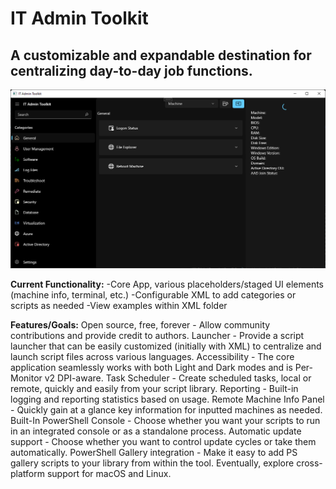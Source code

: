 ﻿# IT Admin Toolkit
## A customizable and expandable destination for centralizing day-to-day job functions.
![Sample Pic](Assets/ITATKWinUI.png)

**Current Functionality:**
-Core App, various placeholders/staged UI elements (machine info, terminal, etc.)
-Configurable XML to add categories or scripts as needed
	-View examples within XML folder

**Features/Goals:**
Open source, free, forever - Allow community contributions and provide credit to authors.
Launcher - Provide a script launcher that can be easily customized (initially with XML) to centralize and launch script files across various languages.
Accessibility - The core application seamlessly works with both Light and Dark modes and is Per-Monitor v2 DPI-aware.
Task Scheduler - Create scheduled tasks, local or remote, quickly and easily from your script library.
Reporting - Built-in logging and reporting statistics based on usage.
Remote Machine Info Panel - Quickly gain at a glance key information for inputted machines as needed.
Built-In PowerShell Console - Choose whether you want your scripts to run in an integrated console or as a standalone process.
Automatic update support - Choose whether you want to control update cycles or take them automatically.
PowerShell Gallery integration -  Make it easy to add PS gallery scripts to your library from within the tool.
Eventually, explore cross-platform support for macOS and Linux.